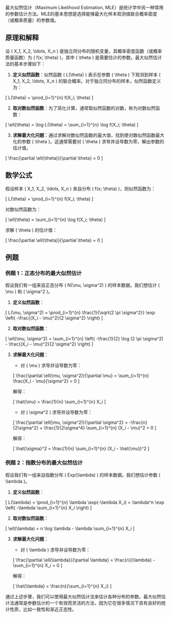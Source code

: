 最大似然估计（Maximum Likelihood Estimation, MLE）是统计学中另一种常用的参数估计方法。MLE的基本思想是选择能够最大化样本观测值联合概率密度（或概率质量）的参数值。

## 原理和解释

设 \( X_1, X_2, \ldots, X_n \) 是独立同分布的随机变量，其概率密度函数（或概率质量函数）为 \( f(x; \theta) \)，其中 \( \theta \) 是需要估计的参数。最大似然估计法的基本步骤如下：

1. **定义似然函数**：似然函数 \( L(\theta) \) 表示在参数 \( \theta \) 下观测到样本 \( X_1, X_2, \ldots, X_n \) 的联合概率。对于独立同分布的样本，似然函数定义为：

\[ L(\theta) = \prod_{i=1}^{n} f(X_i; \theta) \]

2. **取对数似然函数**：为了简化计算，通常取似然函数的对数，称为对数似然函数：

\[ \ell(\theta) = \log L(\theta) = \sum_{i=1}^{n} \log f(X_i; \theta) \]

3. **求解最大化问题**：通过求解对数似然函数的最大值，找到使对数似然函数最大化的参数 \( \theta \)。这通常需要对 \( \theta \) 求导并设导数为零，解出参数的估计值。

\[ \frac{\partial \ell(\theta)}{\partial \theta} = 0 \]

## 数学公式

假设样本 \( X_1, X_2, \ldots, X_n \) 来自分布 \( f(x; \theta) \)，则似然函数为：

\[ L(\theta) = \prod_{i=1}^{n} f(X_i; \theta) \]

对数似然函数为：

\[ \ell(\theta) = \sum_{i=1}^{n} \log f(X_i; \theta) \]

求解 \( \theta \) 的估计值：

\[ \frac{\partial \ell(\theta)}{\partial \theta} = 0 \]

## 例题

### 例题 1：正态分布的最大似然估计

假设我们有一组来自正态分布 \( N(\mu, \sigma^2) \) 的样本数据。我们想估计 \( \mu \) 和 \( \sigma^2 \)。

1. **定义似然函数**：

\[ L(\mu, \sigma^2) = \prod_{i=1}^{n} \frac{1}{\sqrt{2 \pi \sigma^2}} \exp \left( -\frac{(X_i - \mu)^2}{2 \sigma^2} \right) \]

2. **取对数似然函数**：

\[ \ell(\mu, \sigma^2) = \sum_{i=1}^{n} \left( -\frac{1}{2} \log (2 \pi \sigma^2) - \frac{(X_i - \mu)^2}{2 \sigma^2} \right) \]

3. **求解最大化问题**：
   - 对 \( \mu \) 求导并设导数为零：

   \[ \frac{\partial \ell(\mu, \sigma^2)}{\partial \mu} = \sum_{i=1}^{n} \frac{X_i - \mu}{\sigma^2} = 0 \]

   解得：

   \[ \hat{\mu} = \frac{1}{n} \sum_{i=1}^{n} X_i \]

   - 对 \( \sigma^2 \) 求导并设导数为零：

   \[ \frac{\partial \ell(\mu, \sigma^2)}{\partial \sigma^2} = -\frac{n}{2\sigma^2} + \frac{1}{2\sigma^4} \sum_{i=1}^{n} (X_i - \mu)^2 = 0 \]

   解得：

   \[ \hat{\sigma}^2 = \frac{1}{n} \sum_{i=1}^{n} (X_i - \hat{\mu})^2 \]

### 例题 2：指数分布的最大似然估计

假设我们有一组来自指数分布 \( Exp(\lambda) \) 的样本数据。我们想估计参数 \( \lambda \)。

1. **定义似然函数**：

\[ L(\lambda) = \prod_{i=1}^{n} \lambda \exp(-\lambda X_i) = \lambda^n \exp \left( -\lambda \sum_{i=1}^{n} X_i \right) \]

2. **取对数似然函数**：

\[ \ell(\lambda) = n \log \lambda - \lambda \sum_{i=1}^{n} X_i \]

3. **求解最大化问题**：
   - 对 \( \lambda \) 求导并设导数为零：

   \[ \frac{\partial \ell(\lambda)}{\partial \lambda} = \frac{n}{\lambda} - \sum_{i=1}^{n} X_i = 0 \]

   解得：

   \[ \hat{\lambda} = \frac{n}{\sum_{i=1}^{n} X_i} \]

通过上述步骤，我们可以使用最大似然估计法来估计各种分布的参数。最大似然估计法通常是参数估计的一个有效而灵活的方法，因为它在很多情况下具有良好的统计性质，比如一致性和渐近正态性。